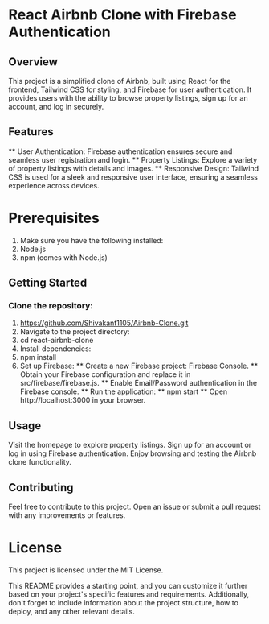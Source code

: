 # React Airbnb Clone with Firebase Authentication
## Overview
This project is a simplified clone of Airbnb, built using React for the frontend, Tailwind CSS for styling, and Firebase for user authentication. It provides users with the ability to browse property listings, sign up for an account, and log in securely.

## Features
** User Authentication: Firebase authentication ensures secure and seamless user registration and login.
** Property Listings: Explore a variety of property listings with details and images.
** Responsive Design: Tailwind CSS is used for a sleek and responsive user interface, ensuring a seamless experience across devices.

# Prerequisites

1. Make sure you have the following installed:
2. Node.js
3. npm (comes with Node.js)

## Getting Started
### Clone the repository:

1. https://github.com/Shivakant1105/Airbnb-Clone.git
2. Navigate to the project directory:
3. cd react-airbnb-clone
4. Install dependencies:
5. npm install
6. Set up Firebase:
** Create a new Firebase project: Firebase Console.
** Obtain your Firebase configuration and replace it in src/firebase/firebase.js.
** Enable Email/Password authentication in the Firebase console.
** Run the application:
** npm start
** Open http://localhost:3000 in your browser.

## Usage
Visit the homepage to explore property listings.
Sign up for an account or log in using Firebase authentication.
Enjoy browsing and testing the Airbnb clone functionality.
## Contributing
Feel free to contribute to this project. Open an issue or submit a pull request with any improvements or features.

# License
This project is licensed under the MIT License.

This README provides a starting point, and you can customize it further based on your project's specific features and requirements. Additionally, don't forget to include information about the project structure, how to deploy, and any other relevant details.
